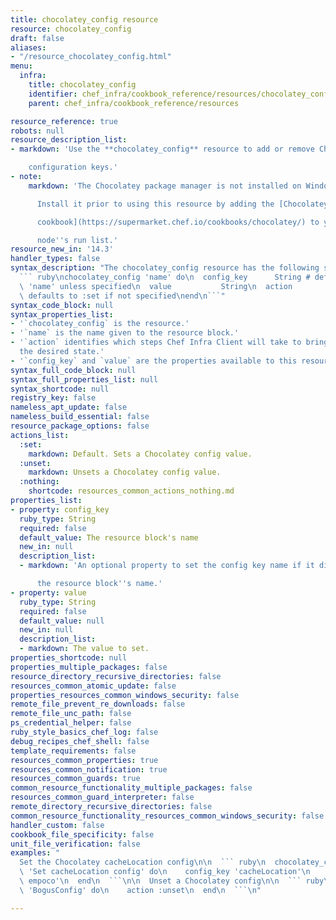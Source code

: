 ```yaml
---
title: chocolatey_config resource
resource: chocolatey_config
draft: false
aliases:
- "/resource_chocolatey_config.html"
menu:
  infra:
    title: chocolatey_config
    identifier: chef_infra/cookbook_reference/resources/chocolatey_config chocolatey_config
    parent: chef_infra/cookbook_reference/resources

resource_reference: true
robots: null
resource_description_list:
- markdown: 'Use the **chocolatey_config** resource to add or remove Chocolatey

    configuration keys.'
- note:
    markdown: 'The Chocolatey package manager is not installed on Windows by default.

      Install it prior to using this resource by adding the [Chocolatey

      cookbook](https://supermarket.chef.io/cookbooks/chocolatey/) to your

      node''s run list.'
resource_new_in: '14.3'
handler_types: false
syntax_description: "The chocolatey_config resource has the following syntax:\n\n\
  ``` ruby\nchocolatey_config 'name' do\n  config_key      String # default value:\
  \ 'name' unless specified\n  value           String\n  action          Symbol #\
  \ defaults to :set if not specified\nend\n```"
syntax_code_block: null
syntax_properties_list:
- '`chocolatey_config` is the resource.'
- '`name` is the name given to the resource block.'
- '`action` identifies which steps Chef Infra Client will take to bring the node into
  the desired state.'
- '`config_key` and `value` are the properties available to this resource.'
syntax_full_code_block: null
syntax_full_properties_list: null
syntax_shortcode: null
registry_key: false
nameless_apt_update: false
nameless_build_essential: false
resource_package_options: false
actions_list:
  :set:
    markdown: Default. Sets a Chocolatey config value.
  :unset:
    markdown: Unsets a Chocolatey config value.
  :nothing:
    shortcode: resources_common_actions_nothing.md
properties_list:
- property: config_key
  ruby_type: String
  required: false
  default_value: The resource block's name
  new_in: null
  description_list:
  - markdown: 'An optional property to set the config key name if it differs from

      the resource block''s name.'
- property: value
  ruby_type: String
  required: false
  default_value: null
  new_in: null
  description_list:
  - markdown: The value to set.
properties_shortcode: null
properties_multiple_packages: false
resource_directory_recursive_directories: false
resources_common_atomic_update: false
properties_resources_common_windows_security: false
remote_file_prevent_re_downloads: false
remote_file_unc_path: false
ps_credential_helper: false
ruby_style_basics_chef_log: false
debug_recipes_chef_shell: false
template_requirements: false
resources_common_properties: true
resources_common_notification: true
resources_common_guards: true
common_resource_functionality_multiple_packages: false
resources_common_guard_interpreter: false
remote_directory_recursive_directories: false
common_resource_functionality_resources_common_windows_security: false
handler_custom: false
cookbook_file_specificity: false
unit_file_verification: false
examples: "
  Set the Chocolatey cacheLocation config\n\n  ``` ruby\n  chocolatey_config\
  \ 'Set cacheLocation config' do\n    config_key 'cacheLocation'\n    value 'C: \
  \ empoco'\n  end\n  ```\n\n  Unset a Chocolatey config\n\n  ``` ruby\n  chocolatey_config\
  \ 'BogusConfig' do\n    action :unset\n  end\n  ```\n"

---
```

